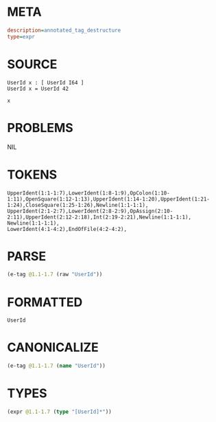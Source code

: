 # META
~~~ini
description=annotated_tag_destructure
type=expr
~~~
# SOURCE
~~~roc
UserId x : [ UserId I64 ]
UserId x = UserId 42

x
~~~
# PROBLEMS
NIL
# TOKENS
~~~zig
UpperIdent(1:1-1:7),LowerIdent(1:8-1:9),OpColon(1:10-1:11),OpenSquare(1:12-1:13),UpperIdent(1:14-1:20),UpperIdent(1:21-1:24),CloseSquare(1:25-1:26),Newline(1:1-1:1),
UpperIdent(2:1-2:7),LowerIdent(2:8-2:9),OpAssign(2:10-2:11),UpperIdent(2:12-2:18),Int(2:19-2:21),Newline(1:1-1:1),
Newline(1:1-1:1),
LowerIdent(4:1-4:2),EndOfFile(4:2-4:2),
~~~
# PARSE
~~~clojure
(e-tag @1.1-1.7 (raw "UserId"))
~~~
# FORMATTED
~~~roc
UserId
~~~
# CANONICALIZE
~~~clojure
(e-tag @1.1-1.7 (name "UserId"))
~~~
# TYPES
~~~clojure
(expr @1.1-1.7 (type "[UserId]*"))
~~~
